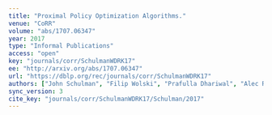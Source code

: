 ```yaml
---
title: "Proximal Policy Optimization Algorithms."
venue: "CoRR"
volume: "abs/1707.06347"
year: 2017
type: "Informal Publications"
access: "open"
key: "journals/corr/SchulmanWDRK17"
ee: "http://arxiv.org/abs/1707.06347"
url: "https://dblp.org/rec/journals/corr/SchulmanWDRK17"
authors: ["John Schulman", "Filip Wolski", "Prafulla Dhariwal", "Alec Radford", "Oleg Klimov"]
sync_version: 3
cite_key: "journals/corr/SchulmanWDRK17/Schulman/2017"
---
```

